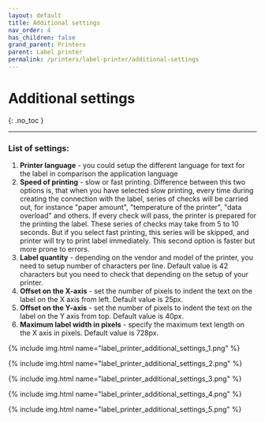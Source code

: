 ```yaml
---
layout: default
title: Additional settings
nav_order: 4
has_children: false
grand_parent: Printers
parent: Label printer
permalink: /printers/label-printer/additional-settings
---
```


# Additional settings
{: .no_toc }

---

### List of settings:
1. **Printer language** - you could setup the different language for text for the label in comparison the application language
1. **Speed of printing** - slow or fast printing. Difference between this two options is, that when you have selected slow printing, every time during creating the connection with the label, series of checks will be carried out, for instance "paper amount", "temperature of the printer", "data overload" and others. If every check will pass, the printer is prepared for the printing the label. These series of checks may take from 5 to 10 seconds. But if you select fast printing, this series will be skipped, and printer will try to print label immediately. This second option is faster but more prone to errors.
1. **Label quantity** - depending on the vendor and model of the printer, you need to setup number of characters per line. Default value is 42 characters but you need to check that depending on the setup of your printer.
1. **Offset on the X-axis** - set the number of pixels to indent the text on the label on the X axis from left. Default value is 25px.
1. **Offset on the Y-axis** - set the number of pixels to indent the text on the label on the Y axis from top. Default value is 40px.
1. **Maximum label width in pixels** - specify the maximum text length on the X axis in pixels. Default value is 728px.

{% include img.html name="label_printer_additional_settings_1.png" %}

{% include img.html name="label_printer_additional_settings_2.png" %}

{% include img.html name="label_printer_additional_settings_3.png" %}

{% include img.html name="label_printer_additional_settings_4.png" %}

{% include img.html name="label_printer_additional_settings_5.png" %}